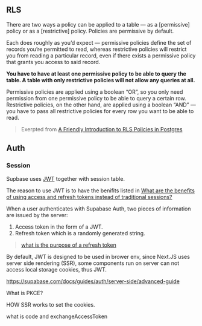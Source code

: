 ## RLS

There are two ways a policy can be applied to a table — as a [permissive] policy or as a [restrictive] policy. Policies are permissive by default.

Each does roughly as you’d expect — permissive policies define the set of records you’re permitted to read, whereas restrictive policies will restrict you from reading a particular record, even if there exists a permissive policy that grants you access to said record.

**You have to have at least one permissive policy to be able to query the table. A table with only restrictive policies will not allow any queries at all.**

Permissive policies are applied using a boolean “OR”, so you only need permission from one permissive policy to be able to query a certain row. Restrictive policies, on the other hand, are applied using a boolean “AND” — you have to pass all restrictive policies for every row you want to be able to read.

> Exerpted from [A Friendly Introduction to RLS Policies in Postgres](https://cord.com/techhub/architecture/articles/a-friendly-introduction-to-rls-policies-in-postgre#:~:text=Permissive%20policies%20are%20applied%20using,to%20be%20able%20to%20read.)

## Auth

### Session

Supbase uses [JWT](https://supabase.com/docs/guides/auth/jwts) together with session table.



The reason to use JWT is to have the benifits listed in [What are the benefits of using access and refresh tokens instead of traditional sessions?](https://supabase.com/docs/guides/auth/sessions#what-are-the-benefits-of-using-access-and-refresh-tokens-instead-of-traditional-sessions)

When a user authenticates with Supabase Auth, two pieces of information are issued by the server:

1. Access token in the form of a JWT.
2. Refresh token which is a randomly generated string.

> [what is the purpose of a refresh token](https://stackoverflow.com/questions/38986005/what-is-the-purpose-of-a-refresh-token)

By default, JWT is designed to be used in brower env, since Next.JS uses server side rendering (SSR), some components run on server can not access local storage cookies, thus JWT.



https://supabase.com/docs/guides/auth/server-side/advanced-guide


What is PKCE? 

HOW SSR works to set the cookies. 

what is code and exchangeAccessToken



